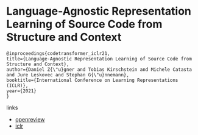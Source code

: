 # Language-Agnostic Representation Learning of Source Code from Structure and Context

```
@inproceedings{codetransformer_iclr21,
title={Language-Agnostic Representation Learning of Source Code from Structure and Context},
author={Daniel Z{\"u}gner and Tobias Kirschstein and Michele Catasta and Jure Leskovec and Stephan G{\"u}nnemann},
booktitle={International Conference on Learning Representations (ICLR)},
year={2021}
}
```

links
- [openreview](https://openreview.net/forum?id=Xh5eMZVONGF)
- [iclr](https://iclr.cc/virtual/2021/poster/2838)
